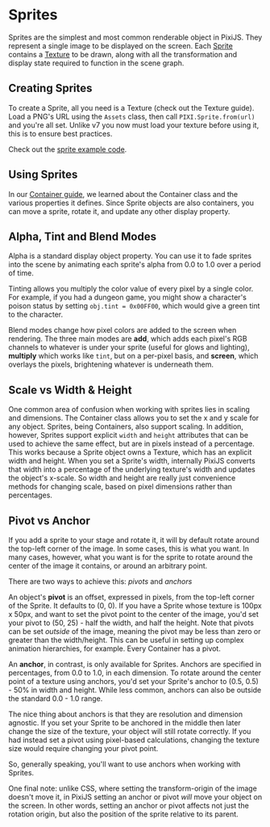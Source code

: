 # Sprites

Sprites are the simplest and most common renderable object in PixiJS.  They represent a single image to be displayed on the screen.  Each [Sprite](https://pixijs.download/release/docs/PIXI.Sprite.html) contains a [Texture](https://pixijs.download/release/docs/PIXI.Texture.html) to be drawn, along with all the transformation and display state required to function in the scene graph.

## Creating Sprites

To create a Sprite, all you need is a Texture (check out the Texture guide).  Load a PNG's URL using the `Assets` class, then call `PIXI.Sprite.from(url)` and you're all set. Unlike v7 you now must load your texture before using it, this is to ensure best practices.

Check out the [sprite example code](../../examples/sprite/basic).

## Using Sprites

In our [Container guide](container), we learned about the Container class and the various properties it defines.  Since Sprite objects are also containers, you can move a sprite, rotate it, and update any other display property.

## Alpha, Tint and Blend Modes

Alpha is a standard display object property.  You can use it to fade sprites into the scene by animating each sprite's alpha from 0.0 to 1.0 over a period of time.

Tinting allows you multiply the color value of every pixel by a single color.  For example, if you had a dungeon game, you might show a character's poison status by setting `obj.tint = 0x00FF00`, which would give a green tint to the character.

Blend modes change how pixel colors are added to the screen when rendering.  The three main modes are __add__, which adds each pixel's RGB channels to whatever is under your sprite (useful for glows and lighting), __multiply__ which works like `tint`, but on a per-pixel basis, and __screen__, which overlays the pixels, brightening whatever is underneath them.

## Scale vs Width & Height

One common area of confusion when working with sprites lies in scaling and dimensions.  The Container class allows you to set the x and y scale for any object.  Sprites, being Containers, also support scaling.  In addition, however, Sprites support explicit `width` and `height` attributes that can be used to achieve the same effect, but are in pixels instead of a percentage.  This works because a Sprite object owns a Texture, which has an explicit width and height.  When you set a Sprite's width, internally PixiJS converts that width into a percentage of the underlying texture's width and updates the object's x-scale.  So width and height are really just convenience methods for changing scale, based on pixel dimensions rather than percentages.

## Pivot vs Anchor

If you add a sprite to your stage and rotate it, it will by default rotate around the top-left corner of the image.  In some cases, this is what you want.  In many cases, however, what you want is for the sprite to rotate around the center of the image it contains, or around an arbitrary point.

There are two ways to achieve this: *pivots* and *anchors*

An object's __pivot__ is an offset, expressed in pixels, from the top-left corner of the Sprite.  It defaults to (0, 0).  If you have a Sprite whose texture is 100px x 50px, and want to set the pivot point to the center of the image, you'd set your pivot to (50, 25) - half the width, and half the height.  Note that pivots can be set *outside* of the image, meaning the pivot may be less than zero or greater than the width/height.  This can be useful in setting up complex animation hierarchies, for example.  Every Container has a pivot.

An __anchor__, in contrast, is only available for Sprites.  Anchors are specified in percentages, from 0.0 to 1.0, in each dimension.  To rotate around the center point of a texture using anchors, you'd set your Sprite's anchor to (0.5, 0.5) - 50% in width and height.  While less common, anchors can also be outside the standard 0.0 - 1.0 range.

The nice thing about anchors is that they are resolution and dimension agnostic.  If you set your Sprite to be anchored in the middle then later change the size of the texture, your object will still rotate correctly.  If you had instead set a pivot using pixel-based calculations, changing the texture size would require changing your pivot point.

So, generally speaking, you'll want to use anchors when working with Sprites.

One final note: unlike CSS, where setting the transform-origin of the image doesn't move it, in PixiJS setting an anchor or pivot *will* move your object on the screen.  In other words, setting an anchor or pivot affects not just the rotation origin, but also the position of the sprite relative to its parent.
